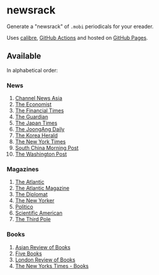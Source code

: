 
# newsrack

Generate a "newsrack" of `.mobi` periodicals for your ereader.

Uses [calibre](https://calibre-ebook.com/), [GitHub Actions](.github/workflows/build.yml) and hosted on [GitHub Pages](https://pages.github.com/).

## Available

In alphabetical order:

### News
1. [Channel News Asia](https://www.channelnewsasia.com/)
2. [The Economist](https://www.economist.com/printedition)
3. [The Financial Times](https://www.ft.com/)
4. [The Guardian](https://www.theguardian.com/international)
5. [The Japan Times](https://www.japantimes.co.jp/)
6. [The JoongAng Daily](https://koreajoongangdaily.joins.com/)
7. [The Korea Herald](https://koreaherald.com/)
8. [The New York Times](https://www.nytimes.com/)
9. [South China Morning Post](https://www.scmp.com/)
10. [The Washington Post](https://www.washingtonpost.com/)

### Magazines
1. [The Atlantic](https://www.theatlantic.com/)
2. [The Atlantic Magazine](https://www.theatlantic.com/magazine/)
3. [The Diplomat](https://thediplomat.com/)
4. [The New Yorker](https://www.newyorker.com/)
5. [Politico](https://www.politico.com/)
6. [Scientific American](https://www.scientificamerican.com/)
7. [The Third Pole](https://www.thethirdpole.net/)

### Books
1. [Asian Review of Books](https://asianreviewofbooks.com)
2. [Five Books](https://fivebooks.com/)
3. [London Review of Books](https://www.lrb.co.uk/)
4. [The New Yorks Times - Books](https://www.nytimes.com/section/books)
